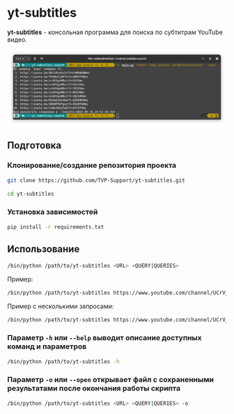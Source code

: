 # yt-subtitles

**yt-subtitles** - консольная программа для поиска по субтитрам YouTube видео.

![Example](./example.png)

## Подготовка

### Клонирование/создание репозитория проекта

```sh
git clone https://github.com/TVP-Support/yt-subtitles.git
```

```sh
cd yt-subtitles
```

### Установка зависимостей

```sh
pip install -r requirements.txt
```

## Использование

```sh
/bin/python /path/to/yt-subtitles <URL> <QUERY|QUERIES>
```

Пример:

```sh
/bin/python /path/to/yt-subtitles https://www.youtube.com/channel/UCrV_cFYbUwpjSOPVJOjTufg Жак
```

Пример с несколькими запросами:

```sh
/bin/python /path/to/yt-subtitles https://www.youtube.com/channel/UCrV_cFYbUwpjSOPVJOjTufg Жак Вода
```

### Параметр `-h` или `--help`  выводит описание доступных команд и параметров

```sh
/bin/python /path/to/yt-subtitles -h
```

### Параметр `-o` или `--open`  открывает файл с сохраненными результатами после окончания работы скрипта

```sh
/bin/python /path/to/yt-subtitles <URL> <QUERY|QUERIES> -o
```
